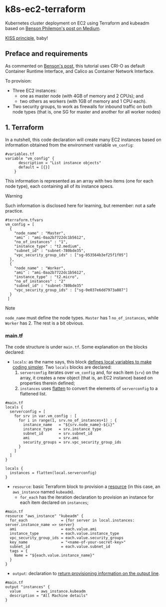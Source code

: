 # k8s-ec2-terraform
Kubernetes cluster deployment on EC2 using Terraform and kubeadm based on [Benson Philemon's post on Medium](https://medium.com/@benson.philemon/effortlessly-deploy-a-kubernetes-cluster-on-aws-ec2-with-terraform-and-kubeadm-7bb2aae1d5de).

[KISS principle](https://en.wikipedia.org/wiki/KISS_principle), baby!

## Preface and requirements

As commented on [Benson's post](https://medium.com/@benson.philemon/effortlessly-deploy-a-kubernetes-cluster-on-aws-ec2-with-terraform-and-kubeadm-7bb2aae1d5de), this tutorial uses CRI-O as default Container Runtime Interface, and Calico as Container Network Interface.

To provision:
- Three EC2 instances: 
  - one as master node (with 4GB of memory and 2 CPUs); and 
  - two others as workers (with 1GB of memory and 1 CPU each).
- Two security groups, to work as firewalls for inbound traffic on both node types (that is, one SG for master and another for all worker nodes)

## 1. Terraform

In a nutshell, this code declaration will create many EC2 instances based on information obtained from the environment variable `vm_config`:

```
#variables.tf
variable "vm_config" {
      description = "List instance objects"
      default = [{}]
    }
```

This information is represented as an array with two items (one for each node type), each containing all of its instance specs. 

> [!WARNING]
> Such information is disclosed here for learning, but remember: not a safe practice.

```
#terraform.tfvars
vm_config = [
  {
    "node_name" : "Master",
    "ami" : "ami-0aa2b7722dc1b5612",
    "no_of_instances" : "1",
    "instance_type" : "t2.medium",
    "subnet_id" : "subnet-780bde35",
    "vpc_security_group_ids" : ["sg-053564b3ef25f1f05"]
  },
  {
    "node_name" : "Worker",
    "ami" : "ami-0aa2b7722dc1b5612",
    "instance_type" : "t2.micro",
    "no_of_instances" : "2"
    "subnet_id" : "subnet-780bde35"
    "vpc_security_group_ids" : ["sg-0e037e6dd7973a887"]
  }
 ]

```

> [!NOTE]
> `node_name` must define the node types. `Master` has 1 `no_of_instances`, while `Worker` has 2. The rest is a bit obvious.

### main.tf

The code structure is under `main.tf`. Some explanation on the blocks declared:

- `locals`: as the name says, this block [defines local variables to make coding simpler](https://developer.hashicorp.com/terraform/language/values/locals). Two `locals` blocks are declared:
  1. `serverconfig` iterates over `vm_config` and, for each item (`srv`) on the array, it creates a new object (that is, an EC2 instance) based on properties therein defined;
  2. `instances` uses [flatten](https://developer.hashicorp.com/terraform/language/functions/flatten) to convert the elements of `serverconfig` to a flattened list.
```
#main.tf
locals {
  serverconfig = [
    for srv in var.vm_config : [
      for i in range(1, srv.no_of_instances+1) : {
        instance_name   = "${srv.node_name}-${i}"
        instance_type   = srv.instance_type
        subnet_id       = srv.subnet_id
        ami             = srv.ami
        security_groups = srv.vpc_security_group_ids
      }
    ]
  ]
}

locals {
  instances = flatten(local.serverconfig)
}
```

- `resource`: basic Terraform block to provision a [resource](https://developer.hashicorp.com/terraform/language/resources/syntax) (in this case, an `aws_instance` named `kubeadm`).
  - `for_each` has the iteration declaration to provision an instance for each item declared on `instances`;
```
#main.tf
resource "aws_instance" "kubeadm" {
  for_each               = {for server in local.instances: server.instance_name => server}
  ami                    = each.value.ami
  instance_type          = each.value.instance_type
  vpc_security_group_ids = each.value.security_groups
  key_name               = "<name-of-your-secret-key>"
  subnet_id              = each.value.subnet_id
  tags = {
    Name = "${each.value.instance_name}"
  }
}
```

- `output`: declaration to [return provisioning information on the output line](https://developer.hashicorp.com/terraform/language/values/outputs).
```
#main.tf
output "instances" {
  value       = aws_instance.kubeadm
  description = "All Machine details"
}
```